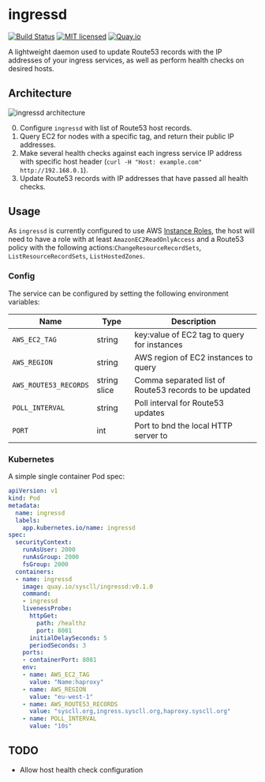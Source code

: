 # ingressd
[![Build Status](https://github.com/syscll/ingressd/workflows/build/badge.svg)](https://github.com/syscll/ingressd/actions) [![MIT licensed](https://img.shields.io/badge/license-MIT-blue.svg)](LICENSE) [![Quay.io](https://img.shields.io/badge/container-quay.io-red)](https://quay.io/repository/syscll/ingressd)

A lightweight daemon used to update Route53 records with the IP addresses of your ingress services, as well as perform health checks on desired hosts.

## Architecture
![ingressd architecture](https://github.com/syscll/ingressd/blob/main/ingressd.png?raw=true)

0. Configure `ingressd` with list of Route53 host records.
1. Query EC2 for nodes with a specific tag, and return their public IP addresses.
2. Make several health checks against each ingress service IP address with specific host header (`curl -H "Host: example.com" http://192.168.0.1`).
3. Update Route53 records with IP addresses that have passed all health checks.

## Usage
As `ingressd` is currently configured to use AWS [Instance Roles](https://docs.aws.amazon.com/AWSEC2/latest/UserGuide/iam-roles-for-amazon-ec2.html), the host will need to have a role with at least `AmazonEC2ReadOnlyAccess` and a Route53 policy with the following actions:`ChangeResourceRecordSets`, `ListResourceRecordSets`, `ListHostedZones`.

### Config
The service can be configured by setting the following environment variables:

| Name | Type | Description |
| ---- | ---- | ----------- |
| `AWS_EC2_TAG` | string | key:value of EC2 tag to query for instances |
| `AWS_REGION` | string | AWS region of EC2 instances to query |
| `AWS_ROUTE53_RECORDS` | string slice | Comma separated list of Route53 records to be updated |
| `POLL_INTERVAL` | string | Poll interval for Route53 updates |
| `PORT` | int | Port to bnd the local HTTP server to |

### Kubernetes
A simple single container Pod spec:
```yaml
apiVersion: v1
kind: Pod
metadata:
  name: ingressd
  labels:
    app.kubernetes.io/name: ingressd
spec:
  securityContext:
    runAsUser: 2000
    runAsGroup: 2000
    fsGroup: 2000
  containers:
  - name: ingressd
    image: quay.io/syscll/ingressd:v0.1.0
    command:
    - ingressd
    livenessProbe:
      httpGet:
        path: /healthz
        port: 8081
      initialDelaySeconds: 5
      periodSeconds: 3
    ports:
    - containerPort: 8081
    env:
    - name: AWS_EC2_TAG
      value: "Name:haproxy"
    - name: AWS_REGION
      value: "eu-west-1"
    - name: AWS_ROUTE53_RECORDS
      value: "syscll.org,ingress.syscll.org,haproxy.syscll.org"
    - name: POLL_INTERVAL
      value: "10s"
```

## TODO
- Allow host health check configuration
